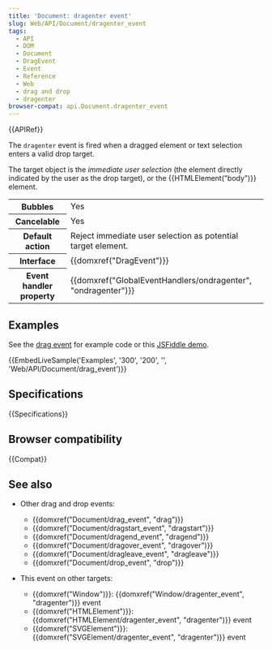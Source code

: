 ```yaml
---
title: 'Document: dragenter event'
slug: Web/API/Document/dragenter_event
tags:
  - API
  - DOM
  - Document
  - DragEvent
  - Event
  - Reference
  - Web
  - drag and drop
  - dragenter
browser-compat: api.Document.dragenter_event
---
```

{{APIRef}}

The `dragenter` event is fired when a dragged element or text selection enters a valid drop target.

The target object is the _immediate user selection_ (the element directly indicated by the user as the drop target), or the {{HTMLElement("body")}} element.

<table class="properties">
  <tbody>
    <tr>
      <th scope="row">Bubbles</th>
      <td>Yes</td>
    </tr>
    <tr>
      <th scope="row">Cancelable</th>
      <td>Yes</td>
    </tr>
    <tr>
      <th scope="row">Default action</th>
      <td>Reject immediate user selection as potential target element.</td>
    </tr>
    <tr>
      <th scope="row">Interface</th>
      <td>{{domxref("DragEvent")}}</td>
    </tr>
    <tr>
      <th scope="row">Event handler property</th>
      <td>
        {{domxref("GlobalEventHandlers/ondragenter", "ondragenter")}}
      </td>
    </tr>
  </tbody>
</table>

## Examples

See the [drag event](/en-US/docs/Web/API/Document/drag_event) for example code or this [JSFiddle demo](https://jsfiddle.net/zfnj5rv4/).

{{EmbedLiveSample('Examples', '300', '200', '', 'Web/API/Document/drag_event')}}

## Specifications

{{Specifications}}

## Browser compatibility

{{Compat}}

## See also

- Other drag and drop events:

  - {{domxref("Document/drag_event", "drag")}}
  - {{domxref("Document/dragstart_event", "dragstart")}}
  - {{domxref("Document/dragend_event", "dragend")}}
  - {{domxref("Document/dragover_event", "dragover")}}
  - {{domxref("Document/dragleave_event", "dragleave")}}
  - {{domxref("Document/drop_event", "drop")}}

- This event on other targets:

  - {{domxref("Window")}}: {{domxref("Window/dragenter_event", "dragenter")}} event
  - {{domxref("HTMLElement")}}: {{domxref("HTMLElement/dragenter_event", "dragenter")}} event
  - {{domxref("SVGElement")}}: {{domxref("SVGElement/dragenter_event", "dragenter")}} event
